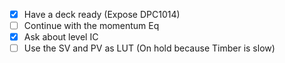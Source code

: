 - [x] Have a deck ready (Expose DPC1014)
- [ ] Continue with the momentum Eq
- [x] Ask about level IC
- [ ] Use the SV and PV as LUT (On hold because Timber is slow)